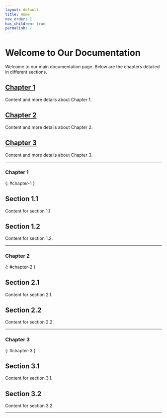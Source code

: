 ```yaml
---
layout: default
title: Home
nav_order: 1
has_children: true
permalink: /
---
```


# Welcome to Our Documentation

Welcome to our main documentation page. Below are the chapters detailed in different sections.

## [Chapter 1](#chapter-1)

Content and more details about Chapter 1.

## [Chapter 2](#chapter-2)

Content and more details about Chapter 2.

## [Chapter 3](#chapter-3)

Content and more details about Chapter 3.

---

### Chapter 1
{: #chapter-1 }

## Section 1.1

Content for section 1.1.

## Section 1.2

Content for section 1.2.

---

### Chapter 2
{: #chapter-2 }

## Section 2.1

Content for section 2.1.

## Section 2.2

Content for section 2.2.

---

### Chapter 3
{: #chapter-3 }

## Section 3.1

Content for section 3.1.

## Section 3.2

Content for section 3.2.

---
